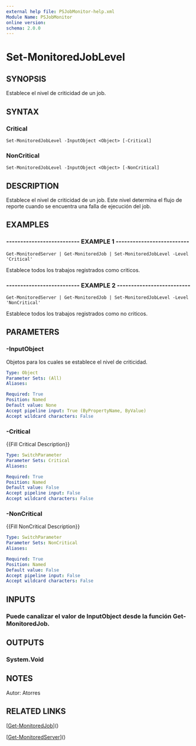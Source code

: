 ```yaml
---
external help file: PSJobMonitor-help.xml
Module Name: PSJobMonitor
online version: 
schema: 2.0.0
---
```


# Set-MonitoredJobLevel

## SYNOPSIS
Establece el nivel de criticidad de un job.

## SYNTAX

### Critical
```
Set-MonitoredJobLevel -InputObject <Object> [-Critical]
```

### NonCritical
```
Set-MonitoredJobLevel -InputObject <Object> [-NonCritical]
```

## DESCRIPTION
Establece el nivel de criticidad de un job.
Este nivel determina el flujo de reporte cuando se encuentra una falla de ejecución del job.

## EXAMPLES

### -------------------------- EXAMPLE 1 --------------------------
```
Get-MonitoredServer | Get-MonitoredJob | Set-MonitoredJobLevel -Level 'Critical'
```

Establece todos los trabajos registrados como criticos.

### -------------------------- EXAMPLE 2 --------------------------
```
Get-MonitoredServer | Get-MonitoredJob | Set-MonitoredJobLevel -Level 'NonCritical'
```

Establece todos los trabajos registrados como no criticos.

## PARAMETERS

### -InputObject
Objetos para los cuales se establece el nivel de criticidad.

```yaml
Type: Object
Parameter Sets: (All)
Aliases: 

Required: True
Position: Named
Default value: None
Accept pipeline input: True (ByPropertyName, ByValue)
Accept wildcard characters: False
```

### -Critical
{{Fill Critical Description}}

```yaml
Type: SwitchParameter
Parameter Sets: Critical
Aliases: 

Required: True
Position: Named
Default value: False
Accept pipeline input: False
Accept wildcard characters: False
```

### -NonCritical
{{Fill NonCritical Description}}

```yaml
Type: SwitchParameter
Parameter Sets: NonCritical
Aliases: 

Required: True
Position: Named
Default value: False
Accept pipeline input: False
Accept wildcard characters: False
```

## INPUTS

### Puede canalizar el valor de InputObject desde la función Get-MonitoredJob.

## OUTPUTS

### System.Void

## NOTES
Autor: Atorres

## RELATED LINKS

[[Get-MonitoredJob](Get-MonitoredJob.md)]()

[[Get-MonitoredServer](Get-MonitoredServer.md)]()

